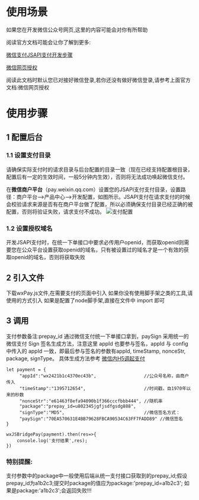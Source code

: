 # 使用场景


如果您在开发微信公众号网页,这里的内容可能会对你有所帮助

阅读官方文档可能会让你了解到更多:


[微信支付JSAPI支付开发步骤](https://pay.weixin.qq.com/wiki/doc/api/jsapi.php?chapter=7_3)

[微信网页授权](https://mp.weixin.qq.com/wiki?t=resource/res_main&id=mp1421140842)

阅读此文档时默认您已对接好微信登录,若你还没有做好微信登录,请参考上面官方文档:微信网页授权

# 使用步骤


## 1 配置后台

### 1.1 设置支付目录
请确保实际支付时的请求目录与后台配置的目录一致（现在已经支持配置根目录，配置后有一定的生效时间，一般5分钟内生效），否则将无法成功唤起微信支付。

在**微信商户平台**（pay.weixin.qq.com）设置您的JSAPI支付支付目录，设置路径：商户平台-->产品中心-->开发配置，如图所示。JSAPI支付在请求支付的时候会校验请求来源是否有在商户平台做了配置，所以必须确保支付目录已经正确的被配置，否则将验证失败，请求支付不成功。
![支付配置](https://pay.weixin.qq.com/wiki/doc/api/img/chapter7_3_1.png)


### 1.2 设置授权域名

开发JSAPI支付时，在统一下单接口中要求必传用户openid，而获取openid则需要您在公众平台设置获取openid的域名，只有被设置过的域名才是一个有效的获取openid的域名，否则将获取失败


## 2 引入文件

下载wxPay.js文件,在需要支付的页面中引入
如果你没有使用脚手架之类的工具,请使用<script></script>的方式引入
如果是配置了node脚手架,直接在文件中 import 即可


## 3 调用

支付参数备注:prepay_id 通过微信支付统一下单接口拿到，paySign 采用统一的微信支付 Sign 签名生成方法，注意这里 appId 也要参与签名，appId 与 config 中传入的 appId 一致，即最后参与签名的参数有appId, timeStamp, nonceStr, package, signType。
具体生成方法参考 [微信内H5调起支付](https://pay.weixin.qq.com/wiki/doc/api/jsapi.php?chapter=7_7&index=6)
```
let payment = {
     "appId":"wx2421b1c4370ec43b",                  //公众号名称，由商户传入     
     "timeStamp":"1395712654",                      //时间戳，自1970年以来的秒数     
     "nonceStr":"e61463f8efa94090b1f366cccfbbb444", //随机串     
     "package":"prepay_id=u802345jgfjsdfgsdg888",     
     "signType":"MD5",                              //微信签名方式：     
     "paySign":"70EA570631E4BB79628FBCA90534C63FF7FADD89" //微信签名 
}

wxJSBridgePay(payment).then(res=>{
    console.log('支付结果',res);
})

```
### 特别提醒:
支付参数中的package中一般使用后端从统一支付接口获取到的prepay_id;假设prepay_id为a1b2c3;提交时package的值应为package:'prepay_id=a1b2c3';
如果是package:'a1b2c3';会返回失败!!!


